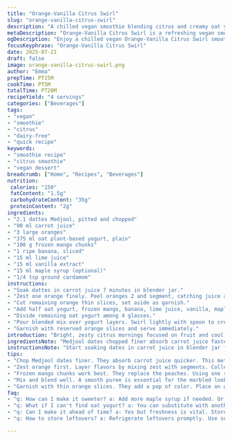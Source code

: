 ```yaml
---
title: "Orange-Vanilla Citrus Swirl"
slug: "orange-vanilla-citrus-swirl"
description: "A chilled vegan smoothie blending citrus and creamy oat yogurt. Uses medjool dates and carrot juice to sweeten. Frozen mango and kiwi replace peaches and bananas. A touch of lime juice and cardamom add a fresh twist. Yogurt and fruit layered, marbled, and garnished with thin orange wheels. Quick soak, zest, and prep steps rearranged. Total time just over 20 minutes, serves four. Nut-free, dairy-free, gluten-free, egg-free, plant based."
metaDescription: "Orange-Vanilla Citrus Swirl is a refreshing vegan smoothie blending citrus with creamy oat yogurt. Perfect balance of sweet and tangy flavors."
ogDescription: "Enjoy a chilled vegan Orange-Vanilla Citrus Swirl smoothie that's full of citrus and creamy oat yogurt. Perfect for hot days and quick prep."
focusKeyphrase: "Orange-Vanilla Citrus Swirl"
date: 2025-07-21
draft: false
image: orange-vanilla-citrus-swirl.png
author: "Emma"
prepTime: PT15M
cookTime: PT5M
totalTime: PT20M
recipeYield: "4 servings"
categories: ["Beverages"]
tags:
- "vegan"
- "smoothie"
- "citrus"
- "dairy-free"
- "quick recipe"
keywords:
- "smoothie recipe"
- "citrus smoothie"
- "vegan dessert"
breadcrumb: ["Home", "Recipes", "Beverages"]
nutrition: 
 calories: "150"
 fatContent: "1.5g"
 carbohydrateContent: "35g"
 proteinContent: "2g"
ingredients:
- "2.1 dattes Medjool, pitted and chopped"
- "90 ml carrot juice"
- "3 large oranges"
- "375 ml oat plant-based yogurt, plain"
- "100 g frozen mango chunks"
- "1 ripe banana, sliced"
- "15 ml lime juice"
- "15 ml vanilla extract"
- "15 ml maple syrup (optional)"
- "1/4 tsp ground cardamom"
instructions:
- "Soak dattes in carrot juice 7 minutes in blender jar."
- "Zest one orange finely. Peel oranges 2 and segment, catching juice and pulp in bowl. Mix zest and segments into blender."
- "Cut remaining orange thin slices, set aside as garnish."
- "Add half oat yogurt, frozen mango, banana, lime juice, vanilla, maple syrup and cardamom to blender. Puree smooth."
- "Divide remaining oat yogurt among 4 glasses."
- "Pour blended mix over yogurt layers. Swirl lightly with spoon to create marbled look."
- "Garnish with reserved orange slices and serve immediately."
introduction: "Bright, zesty citrus mornings focused on fruit and cool creaminess. Think oranges but with a spin, tang and vanilla notes weaving in. Chilly frozen tropical mango replaces peach, kiwi swaps banana. Carrot juice swapped but still sweet with chopped medjool dates soaking. Soak to blend, zest peeled oranges and scoop segments into the mix. Layer smooth oat yogurt and fruit puree for iconic marbling—fresh, quick, visually inviting. Cardamom powder sneaks underneath, hinting exotic spice. Simple steps, little fuss, vegan, no gluten, dairy or nuts. Serves four, about 20 minutes prep plus blending, chill optional or immediate serving. Warm citrus tang marrying creamy plant base, clean and bright."
ingredientsNote: "Medjool dates chopped finer absorb carrot juice faster. Slightly less volume to maintain richness without overpowering sweetness. Carrot juice reduced, swapped whole peaches and two bananas here for manageable frozen mango chunks and a single banana—keeps cream texture but less overall fruit volume. Lime juice stands in for lemon, elevates citrus sharply with acid balance. Cardamom adds aroma twist, subtle but brightens vanilla base. Oat yogurt quantity cut by 25% to avoid masking fruit flavors but enough for marbling and creaminess. Oranges kept three, with thin slices reserved for garnish, adding visual pop and a fresh burst on each glass rim."
instructionsNote: "Start soaking dates in carrot juice in blender jar for 7 minutes—soften fully for easier blend. Meanwhile zest one orange finely; peel two to supremely segment (flesh cut away from thin white membranes). Collect juice and segments into bowl to mix with zest, then dump all into blender. Slice third orange for garnish only. Half yogurt added along with frozen mango chunks, banana, lime juice, vanilla extract and optional maple syrup for sweet earthiness. Pinch cardamom best sprinkled atop yogurt or blended early for scent. Puree everything smooth, scrape as needed for consistent texture. Glasses first portioned with rest of oat yogurt, enjoy layering by spooning smoothie over to create marbled look—not fully mixed. Garnish with reserved orange slices, serve fresh. Chill optional though best fresh for vibrant flavors."
tips:
- "Chop Medjool dates finer. They absorb carrot juice quicker. This method softens them for easier blending. Ensure they are well soaked. A must for creamy texture."
- "Zest orange first. Layer flavors by mixing zest with segments. Collect juice separately. More citrus flavors come through when combined. Incorporating it improves overall taste."
- "Frozen mango chunks work best. They replace the peaches. Using one ripe banana is key. Together these create a creamy texture. Too much banana alters the ratios."
- "Mix and blend well. A smooth puree is essential for the marbled look. Pour the blended mix over yogurt. This layer creates visual appeal. Perfect for presentation."
- "Garnish with thin orange slices. They add a pop of color. Place on glass rim or as a float. Always a fresh burst of citrus on each sip."
faq:
- "q: How can I make it sweeter? a: Add more maple syrup if needed. Or, more dates work fine. Adjust according to your taste level. Balance is key when sweetening."
- "q: What if I can't find oat yogurt? a: You can substitute with another non-dairy yogurt. Coconut or almond-based work well. Keep in mind flavor might slightly shift."
- "q: Can I make it ahead of time? a: Yes but freshness is vital. Store in airtight containers. Best consumed within 24 hours to maintain flavor and texture."
- "q: How to store leftovers? a: Refrigerate leftovers promptly. Use sealing containers or jars. That way it stays fresh for a couple of days. Shake well before serving."

---
```

